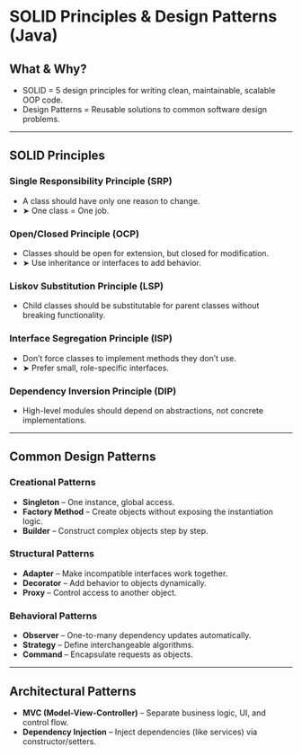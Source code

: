 # SOLID Principles & Design Patterns (Java)

## What & Why?

- SOLID = 5 design principles for writing clean, maintainable, scalable OOP code.
- Design Patterns = Reusable solutions to common software design problems.

---

## SOLID Principles

### Single Responsibility Principle (SRP)
- A class should have only one reason to change.
- ➤ One class = One job.

### Open/Closed Principle (OCP)
- Classes should be open for extension, but closed for modification.
- ➤ Use inheritance or interfaces to add behavior.

### Liskov Substitution Principle (LSP)
- Child classes should be substitutable for parent classes without breaking functionality.

### Interface Segregation Principle (ISP)
- Don’t force classes to implement methods they don’t use.
- ➤ Prefer small, role-specific interfaces.

### Dependency Inversion Principle (DIP)
- High-level modules should depend on abstractions, not concrete implementations.

---

## Common Design Patterns

### Creational Patterns
- **Singleton** – One instance, global access.
- **Factory Method** – Create objects without exposing the instantiation logic.
- **Builder** – Construct complex objects step by step.

### Structural Patterns
- **Adapter** – Make incompatible interfaces work together.
- **Decorator** – Add behavior to objects dynamically.
- **Proxy** – Control access to another object.

### Behavioral Patterns
- **Observer** – One-to-many dependency updates automatically.
- **Strategy** – Define interchangeable algorithms.
- **Command** – Encapsulate requests as objects.

---

## Architectural Patterns

- **MVC (Model-View-Controller)** – Separate business logic, UI, and control flow.
- **Dependency Injection** – Inject dependencies (like services) via constructor/setters.

